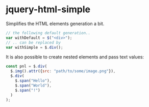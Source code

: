 # jquery-html-simple
Simplifies the HTML elements generation a bit.
```javascript
// the following default generation..
var withDefault = $("<div>");
// .. can be replaced by
var withSimple = $.div();
```

It is also possible to create nested elements and pass text values:
```javascript
const pnl = $.div(
  $.img().attr({src: "path/to/some/image.png"}),
  $.div(
    $.span("Hello"),
    $.span("World"),
    $.span("!")
  )
);
```
